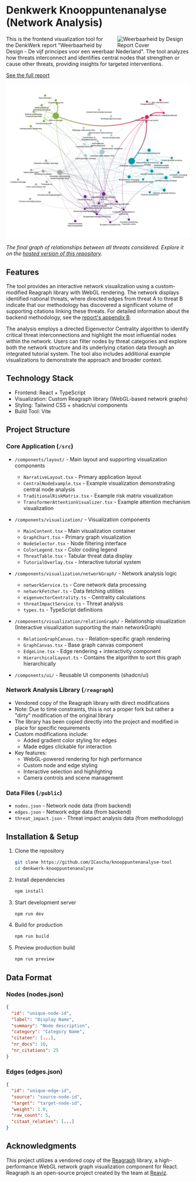 # Denkwerk Knooppuntenanalyse (Network Analysis)

<img src="https://denkwerk.online/media/1152/weerbaarheid_transparant_mockup.png?width=500&height=281.25" alt="Weerbaarheid by Design Report Cover" width="200" align="right" style="margin-left: 20px;">

This is the frontend visualization tool for the DenkWerk report "Weerbaarheid by Design - De vijf principes voor een weerbaar Nederland". The tool analyzes how threats interconnect and identifies central nodes that strengthen or cause other threats, providing insights for targeted interventions.

[See the full report](https://denkwerk.online/media/1155/weerbaarheid-by-design.pdf)

![Final Threat Graph](public/graaf_volledig.svg)

*The final graph of relationships between all threats considered. Explore it on the [hosted version of this repository](https://denkwerk-kickstartai.nl/knooppuntenanalyse).*

## Features

The tool provides an interactive network visualization using a custom-modified Reagraph library with WebGL rendering. The network displays identified national threats, where directed edges from threat A to threat B indicate that our methodology has discovered a significant volume of supporting citations linking these threats. For detailed information about the backend methodology, see the [report's appendix B](https://denkwerk.online/media/1156/weerbaarheid-by-design-appendix.pdf).

The analysis employs a directed Eigenvector Centrality algorithm to identify critical threat interconnections and highlight the most influential nodes within the network. Users can filter nodes by threat categories and explore both the network structure and its underlying citation data through an integrated tutorial system. The tool also includes additional example visualizations to demonstrate the approach and broader context.

## Technology Stack

- Frontend: React + TypeScript
- Visualization: Custom Reagraph library (WebGL-based network graphs)
- Styling: Tailwind CSS + shadcn/ui components
- Build Tool: Vite

## Project Structure

### Core Application (`/src`)

- `/components/layout/` - Main layout and supporting visualization components
  - `NarrativeLayout.tsx` - Primary application layout
  - `CentralNodeExample.tsx` - Example visualization demonstrating central node analysis
  - `TraditionalRiskMatrix.tsx` - Example risk matrix visualization
  - `TransformerAttentionVisualizer.tsx` - Example attention mechanism visualization

- `/components/visualization/` - Visualization components
  - `MainContent.tsx` - Main visualization container
  - `GraphChart.tsx` - Primary graph visualization
  - `NodeSelector.tsx` - Node filtering interface
  - `ColorLegend.tsx` - Color coding legend
  - `ThreatTable.tsx` - Tabular threat data display
  - `TutorialOverlay.tsx` - Interactive tutorial system

- `/components/visualization/networkGraph/` - Network analysis logic
  - `networkService.ts` - Core network data processing
  - `networkFetcher.ts` - Data fetching utilities
  - `eigenvectorCentrality.ts` - Centrality calculations
  - `threatImpactService.ts` - Threat analysis
  - `types.ts` - TypeScript definitions

- `/components/visualization/relationGraph/` - Relationship visualization (Interactive visualization supporting the main networkGraph)
  - `RelationGraphCanvas.tsx` - Relation-specific graph rendering
  - `GraphCanvas.tsx` - Base graph canvas component
  - `EdgeLine.tsx` - Edge rendering + interactivity component
  - `HierarchicalLayout.ts` - Contains the algorithm to sort this graph hierarchically

- `/components/ui/` - Reusable UI components (shadcn/ui)

### Network Analysis Library (`/reagraph`)

- Vendored copy of the Reagraph library with direct modifications
- Note: Due to time constraints, this is not a proper fork but rather a "dirty" modification of the original library
- The library has been copied directly into the project and modified in place for specific requirements
- Custom modifications include:
  - Added gradient color styling for edges
  - Made edges clickable for interaction
- Key features:
  - WebGL-powered rendering for high performance
  - Custom node and edge styling
  - Interactive selection and highlighting
  - Camera controls and scene management

### Data Files (`/public`)

- `nodes.json` - Network node data (from backend)
- `edges.json` - Network edge data (from backend)
- `threat_impact.json` - Threat impact analysis data (from methodology)

## Installation & Setup

1. Clone the repository
   ```bash
   git clone https://github.com/ICascha/knooppuntenanalyse-tool
   cd denkwerk-knooppuntenanalyse
   ```

2. Install dependencies
   ```bash
   npm install
   ```

3. Start development server
   ```bash
   npm run dev
   ```

4. Build for production
   ```bash
   npm run build
   ```

5. Preview production build
   ```bash
   npm run preview
   ```

## Data Format

### Nodes (nodes.json)
```json
{
  "id": "unique-node-id",
  "label": "Display Name",
  "summary": "Node description",
  "category": "Category Name",
  "citaten": [...],
  "nr_docs": 10,
  "nr_citations": 25
}
```

### Edges (edges.json)
```json
{
  "id": "unique-edge-id",
  "source": "source-node-id",
  "target": "target-node-id",
  "weight": 1.0,
  "raw_count": 5,
  "citaat_relaties": [...]
}
```

## Acknowledgments

This project utilizes a vendored copy of the [Reagraph](https://github.com/reaviz/reagraph) library, a high-performance WebGL network graph visualization component for React. Reagraph is an open-source project created by the team at [Reaviz](https://reaviz.dev/).